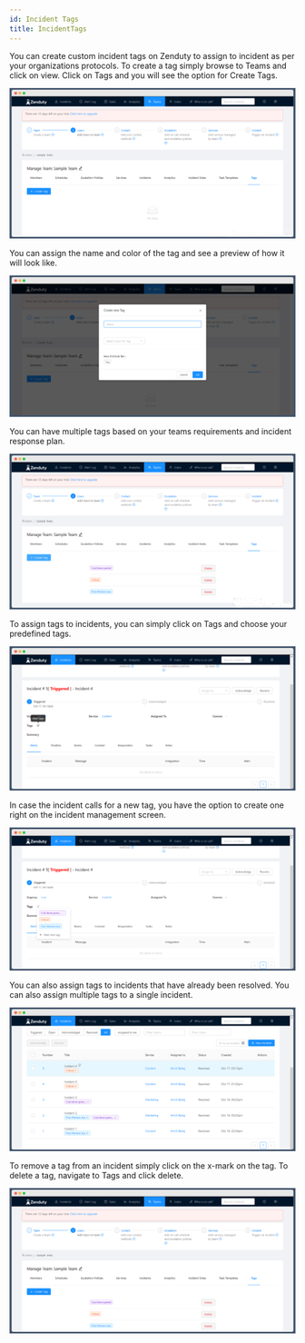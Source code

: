 ```yaml
---
id: Incident Tags
title: IncidentTags
---
```


You can create custom incident tags on Zenduty to assign to incident as per your organizations protocols. To create a tag simply browse to Teams and click on view. Click on Tags and you will see the option for Create Tags. 

![](/img/IncidentTags_1.png)

You can assign the name and color of the tag and see a preview of how it will look like.

![](/img/IncidentTags_2.png)

You can have multiple tags based on your teams requirements and incident response plan. 

![](/img/IncidentTags_3.png)

To assign tags to incidents, you can simply click on Tags and choose your predefined tags.

![](/img/IncidentTags_4.png)

In case the incident calls for a new tag, you have the option to create one right on the incident management screen.

![](/img/IncidentTags_5.png)

You can also assign tags to incidents that have already been resolved. You can also assign multiple tags to a single incident. 

![](/img/IncidentTags_6.png)

To remove a tag from an incident simply click on the x-mark on the tag. To delete a tag, navigate to Tags and click delete.

![](/img/IncidentTags_7.png)
